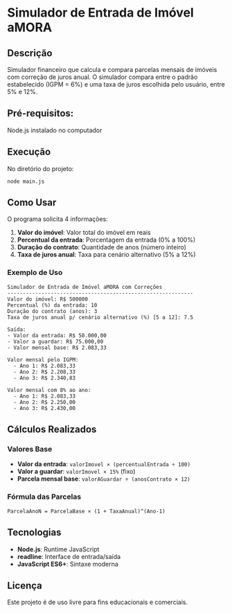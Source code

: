 # Simulador de Entrada de Imóvel aMORA

## Descrição

Simulador financeiro que calcula e compara parcelas mensais de imóveis com correção de juros anual. O simulador compara entre o padrão estabelecido (IGPM = 6%) e uma taxa de juros escolhida pelo usuário, entre 5% e 12%.

## Pré-requisitos:
Node.js instalado no computador

## Execução
No diretório do projeto:

```bash/cmd
node main.js
```

## Como Usar

O programa solicita 4 informações:

1. **Valor do imóvel**: Valor total do imóvel em reais
2. **Percentual da entrada**: Porcentagem da entrada (0% a 100%)
3. **Duração do contrato**: Quantidade de anos (número inteiro)
4. **Taxa de juros anual**: Taxa para cenário alternativo (5% a 12%)

### Exemplo de Uso

```
Simulador de Entrada de Imóvel aMORA com Correções
------------------------------------------------------------
Valor do imóvel: R$ 500000
Percentual (%) da entrada: 10
Duração do contrato (anos): 3
Taxa de juros anual p/ cenário alternativo (%) [5 a 12]: 7.5

Saída:
- Valor da entrada: R$ 50.000,00
- Valor a guardar: R$ 75.000,00
- Valor mensal base: R$ 2.083,33

Valor mensal pelo IGPM:
  - Ano 1: R$ 2.083,33
  - Ano 2: R$ 2.208,33
  - Ano 3: R$ 2.340,83

Valor mensal com 8% ao ano:
  - Ano 1: R$ 2.083,33
  - Ano 2: R$ 2.250,00
  - Ano 3: R$ 2.430,00
```

## Cálculos Realizados

### Valores Base
- **Valor da entrada**: `valorImovel × (percentualEntrada ÷ 100)`
- **Valor a guardar**: `valorImovel × 15%` (fixo)
- **Parcela mensal base**: `valorAGuardar ÷ (anosContrato × 12)`

### Fórmula das Parcelas
```
ParcelaAnoN = ParcelaBase × (1 + TaxaAnual)^(Ano-1)
```

## Tecnologias

- **Node.js**: Runtime JavaScript
- **readline**: Interface de entrada/saída
- **JavaScript ES6+**: Sintaxe moderna

## Licença

Este projeto é de uso livre para fins educacionais e comerciais.
